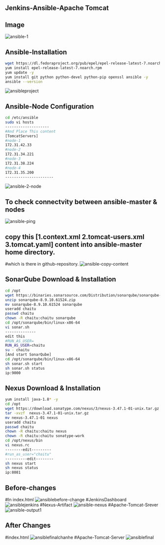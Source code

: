 ## Jenkins-Ansible-Apache Tomcat
## Image
![ansible-1](https://user-images.githubusercontent.com/111736742/220746641-259b683e-84d4-49db-90d7-964c61aa90ea.jpg)

## Ansible-Installation
```bash
wget https://dl.fedoraproject.org/pub/epel/epel-release-latest-7.noarch.rpm
yum install epel-release-latest-7.noarch.rpm
yum update -y
yum install git python python-devel python-pip openssl ansible -y
ansible --version
```
![ansibleproject](https://user-images.githubusercontent.com/111736742/220749486-3f453b52-0d4a-4813-b72b-9383418dd447.png)
## Ansible-Node Configuration
```bash
cd /etc/ansible
sudo vi hosts
--------------------
#And Place This content
[TomcatServers]
#node-1
172.31.42.33
#node-2
172.31.34.221
#node-3
172.31.38.224
#node-4
172.31.35.200
----------------------
```
![ansible-2-node](https://user-images.githubusercontent.com/111736742/220701143-27305434-f8f4-456c-9785-747bcd145251.png)
## To check connectvity between ansible-master & nodes
![ansible-ping](https://user-images.githubusercontent.com/111736742/220707106-fb8979ff-bb1e-46ad-9e5c-0289020f0bb3.png)
## copy this [1.context.xml  2.tomcat-users.xml  3.tomcat.yaml]  content into ansible-master home directory.
#which is there in github-repository.
![ansible-copy-content](https://user-images.githubusercontent.com/111736742/220710173-b34ffe15-d10c-4fcd-80b7-8f2b27a39538.png)

## SonarQube Download & Installation
```bash
cd /opt
wget https://binaries.sonarsource.com/Distribution/sonarqube/sonarqube-8.9.10.61524.zip
unzip sonarqube-8.9.10.61524.zip
mv sonarqube-8.9.10.61524 sonarqube
useradd chaitu
passwd chaitu
chown -R chaitu:chaitu sonarqube
cd /opt/sonarqube/bin/linux-x86-64
vi sonar.sh 
--------------
edit this
#RUN_AS_USER=
RUN_AS_USER=chaitu
su - chaitu
[And start SonarQube]
cd /opt/sonarqube/bin/linux-x86-64
sh sonar.sh start
sh sonar.sh status
ip:9000
```

## Nexus Download & Installation
```bash
yum install java-1.8* -y
cd /opt
wget https://download.sonatype.com/nexus/3/nexus-3.47.1-01-unix.tar.gz
tar -xvzf  nexus-3.47.1-01-unix.tar.gz
mv nexus-3.47.1-01 nexus
useradd chaitu
passwd chaitu
chown -R chaitu:chaitu nexus
chown -R chaitu:chaitu sonatype-work
cd /opt/nexus/bin
vi nexus.rc
--------edit---------
#run_as_user="chaitu"
----------edit--------
sh nexus start
sh nexus status
ip:8081
```
## Before-changes
#In index.html
![ansiblebefore-change](https://user-images.githubusercontent.com/111736742/220749101-df46c3a9-fc91-4fc2-a2c7-8cb86558ceee.png)
#JenkinsDashboard
![ansiblejenkins](https://user-images.githubusercontent.com/111736742/220748733-f4ddfa38-588d-4a6f-b967-5391cd355d3a.png)
#Nexus-Artifact
![ansible-nexus](https://user-images.githubusercontent.com/111736742/220749652-cd25e94c-18a8-48b7-bb8b-9581c94c51dc.png)
#Apache-Tomcat-Srever
![ansible-output1](https://user-images.githubusercontent.com/111736742/220749770-6188a933-88b5-460f-b084-93eaf462705b.png)
## After Changes
#index.html
![ansiblefinalchanhe](https://user-images.githubusercontent.com/111736742/220750089-192777ad-7d6d-4f2a-a855-4b55d0cb9d8f.png)
#Apache-Tomcat-Server
![ansiblefinal](https://user-images.githubusercontent.com/111736742/220750225-57abba7a-9afa-4484-845c-8d0f7d8e23a2.png)





